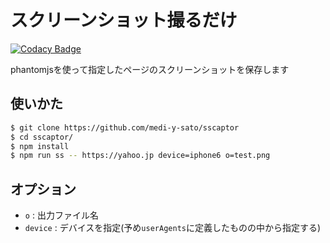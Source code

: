 # スクリーンショット撮るだけ

[![Codacy Badge](https://api.codacy.com/project/badge/Grade/f5b83ab3d9584b08b5eaf89050562c2c)](https://www.codacy.com/app/y-sato/sscaptor?utm_source=github.com&amp;utm_medium=referral&amp;utm_content=medi-y-sato/sscaptor&amp;utm_campaign=Badge_Grade)

phantomjsを使って指定したページのスクリーンショットを保存します

## 使いかた

```sh
$ git clone https://github.com/medi-y-sato/sscaptor
$ cd sscaptor/
$ npm install
$ npm run ss -- https://yahoo.jp device=iphone6 o=test.png
```

## オプション

* `o` : 出力ファイル名
* `device` : デバイスを指定(予め`userAgents`に定義したものの中から指定する)
